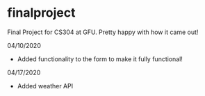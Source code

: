 # finalproject
Final Project for CS304 at GFU. Pretty happy with how it came out!

04/10/2020
- Added functionality to the form to make it fully functional!

04/17/2020
- Added weather API
